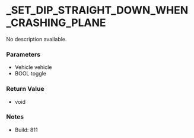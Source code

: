 # _SET_DIP_STRAIGHT_DOWN_WHEN_CRASHING_PLANE

No description available.

### Parameters
* Vehicle vehicle
* BOOL toggle

### Return Value
* void

### Notes
* Build: 811

